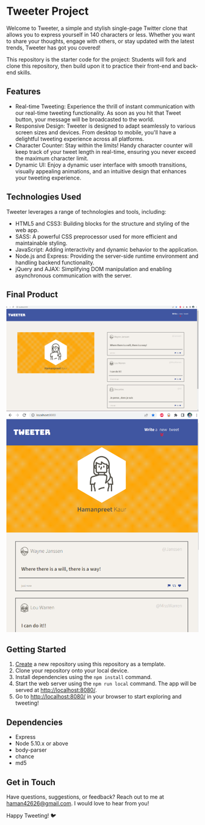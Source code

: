 # Tweeter Project

Welcome to Tweeter, a simple and stylish single-page Twitter clone that allows you to express yourself in 140 characters or less. Whether you want to share your thoughts, engage with others, or stay updated with the latest trends, Tweeter has got you covered!

This repository is the starter code for the project: Students will fork and clone this repository, then build upon it to practice their front-end and back-end skills.

## Features

- Real-time Tweeting: Experience the thrill of instant communication with our real-time tweeting functionality. As soon as you hit that Tweet button, your message will be broadcasted to the world.
- Responsive Design: Tweeter is designed to adapt seamlessly to various screen sizes and devices. From desktop to mobile, you'll have a delightful tweeting experience across all platforms.
- Character Counter: Stay within the limits! Handy character counter will keep track of your tweet length in real-time, ensuring you never exceed the maximum character limit.
- Dynamic UI: Enjoy a dynamic user interface with smooth transitions, visually appealing animations, and an intuitive design that enhances your tweeting experience.

## Technologies Used

Tweeter leverages a range of technologies and tools, including:

- HTML5 and CSS3: Building blocks for the structure and styling of the web app.
- SASS: A powerful CSS preprocessor used for more efficient and maintainable styling.
- JavaScript: Adding interactivity and dynamic behavior to the application.
- Node.js and Express: Providing the server-side runtime environment and handling backend functionality.
- jQuery and AJAX: Simplifying DOM manipulation and enabling asynchronous communication with the server.

## Final Product


![Desktop Image](./public/images/Desktop.png)
![Mobile view](./public/images/mobile.png)


## Getting Started

1. [Create](https://docs.github.com/en/repositories/creating-and-managing-repositories/creating-a-repository-from-a-template) a new repository using this repository as a template.
2. Clone your repository onto your local device.
3. Install dependencies using the `npm install` command.
3. Start the web server using the `npm run local` command. The app will be served at <http://localhost:8080/>.
4. Go to <http://localhost:8080/> in your browser to start exploring and tweeting!

## Dependencies

- Express
- Node 5.10.x or above
- body-parser
- chance
- md5

## Get in Touch

Have questions, suggestions, or feedback? Reach out to me at haman42626@gmail.com. I would love to hear from you!

Happy Tweeting! 🐦
